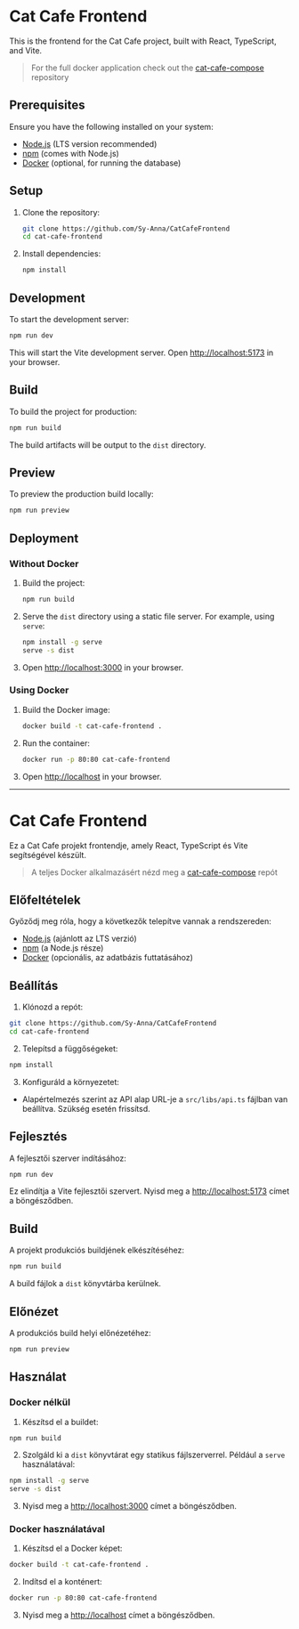 # Cat Cafe Frontend

This is the frontend for the Cat Cafe project, built with React, TypeScript, and Vite.
> For the full docker application check out the [cat-cafe-compose](https://github.com/energypatrikhu/cat-cafe-compose) repository

## Prerequisites

Ensure you have the following installed on your system:
- [Node.js](https://nodejs.org/) (LTS version recommended)
- [npm](https://www.npmjs.com/) (comes with Node.js)
- [Docker](https://www.docker.com/) (optional, for running the database)

## Setup

1. Clone the repository:
   ```bash
   git clone https://github.com/Sy-Anna/CatCafeFrontend
   cd cat-cafe-frontend
   ```

2. Install dependencies:
   ```bash
   npm install
   ```
   
## Development

To start the development server:
```bash
npm run dev
```
This will start the Vite development server. Open [http://localhost:5173](http://localhost:5173) in your browser.

## Build

To build the project for production:
```bash
npm run build
```
The build artifacts will be output to the `dist` directory.

## Preview

To preview the production build locally:
```bash
npm run preview
```

## Deployment

### Without Docker

1. Build the project:
   ```bash
   npm run build
   ```

2. Serve the `dist` directory using a static file server. For example, using `serve`:
   ```bash
   npm install -g serve
   serve -s dist
   ```

3. Open [http://localhost:3000](http://localhost:3000) in your browser.

### Using Docker

1. Build the Docker image:
   ```bash
   docker build -t cat-cafe-frontend .
   ```

2. Run the container:
   ```bash
   docker run -p 80:80 cat-cafe-frontend
   ```

3. Open [http://localhost](http://localhost) in your browser.

---

# Cat Cafe Frontend

Ez a Cat Cafe projekt frontendje, amely React, TypeScript és Vite segítségével készült.
> A teljes Docker alkalmazásért nézd meg a [cat-cafe-compose](https://github.com/energypatrikhu/cat-cafe-compose) repót

## Előfeltételek

Győződj meg róla, hogy a következők telepítve vannak a rendszereden:
- [Node.js](https://nodejs.org/) (ajánlott az LTS verzió)
- [npm](https://www.npmjs.com/) (a Node.js része)
- [Docker](https://www.docker.com/) (opcionális, az adatbázis futtatásához)

## Beállítás

1. Klónozd a repót:
  ```bash
  git clone https://github.com/Sy-Anna/CatCafeFrontend
  cd cat-cafe-frontend
  ```

2. Telepítsd a függőségeket:
  ```bash
  npm install
  ```

3. Konfiguráld a környezetet:
  - Alapértelmezés szerint az API alap URL-je a `src/libs/api.ts` fájlban van beállítva. Szükség esetén frissítsd.

## Fejlesztés

A fejlesztői szerver indításához:
```bash
npm run dev
```
Ez elindítja a Vite fejlesztői szervert. Nyisd meg a [http://localhost:5173](http://localhost:5173) címet a böngésződben.

## Build

A projekt produkciós buildjének elkészítéséhez:
```bash
npm run build
```
A build fájlok a `dist` könyvtárba kerülnek.

## Előnézet

A produkciós build helyi előnézetéhez:
```bash
npm run preview
```

## Használat

### Docker nélkül

1. Készítsd el a buildet:
  ```bash
  npm run build
  ```

2. Szolgáld ki a `dist` könyvtárat egy statikus fájlszerverrel. Például a `serve` használatával:
  ```bash
  npm install -g serve
  serve -s dist
  ```

3. Nyisd meg a [http://localhost:3000](http://localhost:3000) címet a böngésződben.

### Docker használatával

1. Készítsd el a Docker képet:
  ```bash
  docker build -t cat-cafe-frontend .
  ```

2. Indítsd el a konténert:
  ```bash
  docker run -p 80:80 cat-cafe-frontend
  ```

3. Nyisd meg a [http://localhost](http://localhost) címet a böngésződben.
